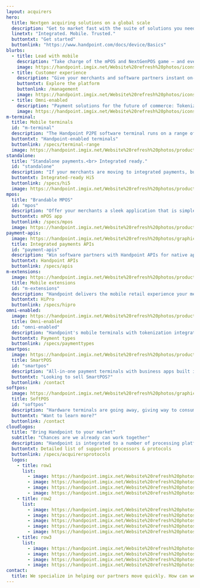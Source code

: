 ```yaml
---
layout: acquirers
hero:
  title: Nextgen acquiring solutions on a global scale
  description: "Get to market fast with the suite of solutions you need to win."
  linetxt: "Integrated. Mobile. Trusted."
  buttontxt: "Get started"
  buttonlink: "https://www.handpoint.com/docs/device/Basics"
blurbs: 
  - title: Lead with mobile
    description: "Take charge of the mPOS and NextGenPOS game – and even prepare for a future without terminals. Face the emerging mobile technology, use it to your advantage, and provide a fresh, sleek checkout experience with powerful customer interaction."
    image: https://handpoint.imgix.net/Website%20refresh%20photos/icons/ico16.svg
  - title: Customer experience
    description: "Give your merchants and software partners instant on-boarding, effortless terminal setup, and real-time support with every Handpoint terminal."
    buttontxt: Explore the platform
    buttonlink: /management
    image: https://handpoint.imgix.net/Website%20refresh%20photos/icons/ico22.svg
  - title: Omni-enabled
    description: "Payment solutions for the future of commerce: Tokenization for memberships, loyalty, & recurrent payments. Pre-auths for showrooming, rentals, restaurants, & delivery. Do more. Win more."
    image: https://handpoint.imgix.net/Website%20refresh%20photos/icons/ico17.svg
m-terminal: 
  title: Mobile terminals
  id: "m-terminal"
  description: "The Handpoint P2PE software terminal runs on a range of hardware mobile terminals, from ultra-portable to all-in-ones. Help your merchants find the solution that delivers value for their business, and manage them all in one cloud-hosted portal."
  buttontxt: "Handpoint-enabled terminals"
  buttonlink: /specs/terminal-range
  image: https://handpoint.imgix.net/Website%20refresh%20photos/product-images/Mobile_terminals.png
standalone: 
  title: "Standalone payments.<br> Integrated ready."
  id: "standalone"
  description: "If your merchants are moving to integrated payments, but not all at once, you need a P2PE mobile terminal that you can deploy today to any merchant and flip to integrated with a click of your mouse. No costs for reterminalization. No delays for key injections. No risks to your merchant relationship. You need the Handpoint integrated-ready standalone."
  buttontxt: Integrated-ready Hi5
  buttonlink: /specs/hi5
  image: https://handpoint.imgix.net/Website%20refresh%20photos/product-images/Hi5_Contactless_Cropped.png
mpos: 
  title: "Brandable MPOS"
  id: "mpos"
  description: "Offer your merchants a sleek application that is simple to use and provides a full transaction history on their phone or online. Use the Handpoint mPOS app off the shelf and out of the box, or let us brand a solution for you."
  buttontxt: mPOS app
  buttonlink: /specs/mpos
  image: https://handpoint.imgix.net/Website%20refresh%20photos/product-images/mPOS_with_HiLite.png
payment-apis:
  image: https://handpoint.imgix.net/Website%20refresh%20photos/graphics/Easy_Integration.png
  title: Integrated payments APIs
  id: "payment-apis"
  description: "Win software partners with Handpoint APIs for native apps and web POS. From SMBs to enterprise retailers to field service agents, merchants are looking for secure, innovative mobile payment solutions to take payments wherever they interact with customers.<br><br>We'll support their payment integrations. You won't need to certify them AND you'll get the tools you need to support your new integrated merchants."
  buttontxt: Handpoint APIs
  buttonlink: /specs/apis
m-extensions: 
  image: https://handpoint.imgix.net/Website%20refresh%20photos/product-images/HiPro_and_Sled.png
  title: Mobile extensions
  id: "m-extensions"
  description: "Handpoint delivers the mobile retail experience your merchants want. Offer your merchants integraged mobile solutions for high-touch retail, line-busting, and large format retail. And with our omni-enabled terminals, merchants can deliver the future of unified commerce."
  buttontxt: HiPro
  buttonlink: /specs/hipro
omni-enabled:
  image: https://handpoint.imgix.net/Website%20refresh%20photos/product-images/OmniEnabled_HiLite.png
  title: Omni-enabled
  id: "omni-enabled"
  description: "Handpoint's mobile terminals with tokenization integrations and web POS APIs are used today by merchants at the forefront: showrooming, membership models, online refunds, unified omni-commerce merchant accounts, high-touch retail, online booking with face-to-face payments, and more.<br><br>Handpoint's flexible platform enables us to build new solutions for your opportunities. If you are an ecommerce acquirer, we can take you to omni with a seamless card present platform and deep expertise. In the world of nextgen acquiring, where will mobile take you?"
  buttontxt: Payment types
  buttonlink: /specs/paymenttypes
smartpos: 
  image: https://handpoint.imgix.net/Website%20refresh%20photos/product-images/SmartPOS_new.png?trim=auto&w=150
  title: SmartPOS
  id: "smartpos"
  description: "All-in-one payment terminals with business apps built in, PLUS all the security and flexibility of the Handpoint software terminal, international gateway, remote key injection, and terminal mangement sytem. Handpoint makes SmartPOS smarter business."
  buttontxt: "Looking to sell SmartPOS?"
  buttonlink: /contact
softpos:
  image: https://handpoint.imgix.net/Website%20refresh%20photos/graphics/nopos.png?w=150
  title: SoftPOS
  id: "softpos"
  description: "Hardware terminals are going away, giving way to consumer off-the-shelf solutions. Handpoint is leading the way building the tools you need for the future: a software terminal with interfaces to mobile platforms and acquirers that enable you to manage transactions, security, and your portfolios."
  buttontxt: "Want to learn more?"
  buttonlink: /contact
cloudlogos: 
  title: "Bring Handpoint to your market"
  subtitle: "Chances are we already can work together"
  description: "Handpoint is integrated to a number of processing platforms and utilizes a number of standard protocols. But if your platform isn't below, let's talk. We specialize in helping acquirers go after new markets quickly."
  buttontxt: Detailed list of supported processors & protocols
  buttonlink: /specs/acquirersprotocols
  logos: 
    - title: row1
      list: 
        - image: https://handpoint.imgix.net/Website%20refresh%20photos/Logos/vantiv.png
        - image: https://handpoint.imgix.net/Website%20refresh%20photos/Logos/paysafe.png
        - image: https://handpoint.imgix.net/Website%20refresh%20photos/Logos/mercantilebank.png
        - image: https://handpoint.imgix.net/Website%20refresh%20photos/Logos/evo.png
    - title: row2
      list:
        - image: https://handpoint.imgix.net/Website%20refresh%20photos/Logos/nuvei.png
        - image: https://handpoint.imgix.net/Website%20refresh%20photos/Logos/TSYS.png
        - image: https://handpoint.imgix.net/Website%20refresh%20photos/Logos/lloydsbank.png
        - image: https://handpoint.imgix.net/Website%20refresh%20photos/Logos/m2pay.png
        - image: https://handpoint.imgix.net/Website%20refresh%20photos/Logos/ACI.png
    - title: row3
      list: 
        - image: https://handpoint.imgix.net/Website%20refresh%20photos/Logos/firstdatatomnipay.png
        - image: https://handpoint.imgix.net/Website%20refresh%20photos/Logos/Borgun.png
        - image: https://handpoint.imgix.net/Website%20refresh%20photos/Logos/ISO8583.png
        - image: https://handpoint.imgix.net/Website%20refresh%20photos/Logos/emerchantpay.png
contact: 
  title: We specialize in helping our partners move quickly. How can we help you?
---
```

